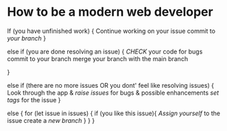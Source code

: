 # How to be a modern web developer

If (you have unfinished work) {
    Continue working on your issue
    commit to *your branch*
}

else if (you are done resolving an issue) {
    _CHECK_ your code for bugs
    commit to your branch
    merge your branch with the main branch
    
}

else if (there are no more issues OR you dont' feel like resolving issues) {
    Look through the app & _raise issues_ for bugs & possible enhancements
    _set tags_ for the issue
}

else {
    for (let issue in issues) {
        if (you like this issue){
            _Assign yourself_ to the issue
            create a *new branch*
        }
    }
}